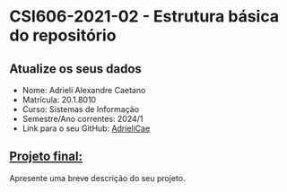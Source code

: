 # **CSI606-2021-02 - Estrutura básica do repositório**

## Atualize os seus dados

- Nome: Adrieli Alexandre Caetano   
- Matrícula: 20.1.8010
- Curso: Sistemas de Informação
- Semestre/Ano correntes: 2024/1
- Link para o seu GitHub: [AdrieliCae](https://github.com/AdrieliCaetano)

## [Projeto final:](./Projeto/README.md)

Apresente uma breve descrição do seu projeto.
